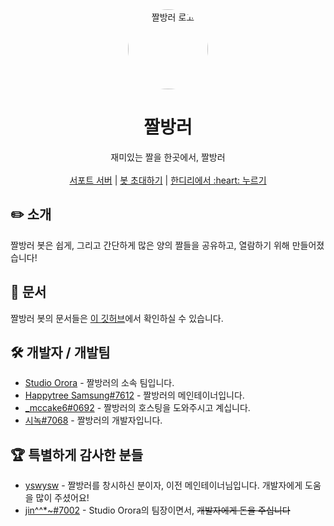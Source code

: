 <div align="center">
    <img src="https://avatars.githubusercontent.com/u/97211265?s=400&u=854136c8d8beaf0e451b237fd965d9337e6d6713&v=4" alt="짤방러 로고" height="128" style="border-radius: 50%">
    <h1>짤방러</h1>
</div>
<div align="center">
    재미있는 짤을 한곳에서, 짤방러
    <br><br>
    <a href="https://discord.gg/RSUqQBzP9B">서포트 서버</a> | <a href="https://discord.com/oauth2/authorize?client_id=875908453548326922&permissions=412317240384&scope=bot%20applications.commands">봇 초대하기</a> | <a href="https://koreanbots.dev/bots/875908453548326922">한디리에서 :heart: 누르기</a>
</div>

## ✏️ 소개
짤방러 봇은 쉽게, 그리고 간단하게 많은 양의 짤들을 공유하고, 열람하기 위해 만들어졌습니다!

## 📘 문서
짤방러 봇의 문서들은 [이 깃허브](https://github.com/project-memebot/document)에서 확인하실 수 있습니다.

## 🛠 개발자 / 개발팀
+ [Studio Orora](https://orora.studio) - 짤방러의 소속 팀입니다.
+ [Happytree Samsung#7612](https://github.com/samsunghappytree123) - 짤방러의 메인테이너입니다.
+ [_mccake6#0692](https://github.com/mccake6) - 짤방러의 호스팅을 도와주시고 계십니다.
+ [시녹#7068](https://github.com/sevrino) - 짤방러의 개발자입니다.

## 🏆 특별하게 감사한 분들
+ [yswysw](https://github.com/sw08) - 짤방러를 창시하신 분이자, 이전 메인테이너님입니다. 개발자에게 도움을 많이 주셨어요!
+ [jin^^*~#7002](https://github.com/happy-jin1234) - Studio Orora의 팀장이면서, ~~개발자에게 돈을 주십니다~~
